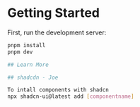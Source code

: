 # Getting Started

First, run the development server:

```bash
pnpm install
pnpm dev

## Learn More

## shadcdn - Joe

To intall components with shadcn
npx shadcn-ui@latest add [componentname]
```
